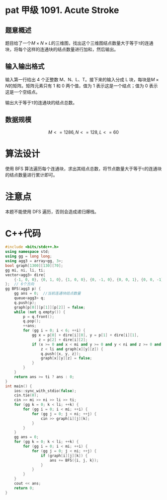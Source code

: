 # pat 甲级 1091. Acute Stroke

## 题意概述

题目给了一个$M×N×L$的三维图，找出这个三维图结点数量大于等于`T`的连通块，将每个这样的连通块的结点数量进行加和，然后输出。

## 输入输出格式

输入第一行给出 4 个正整数 M、N、L、T。接下来的输入分成 L 块，每块是$M×N$的矩阵。矩阵元素只有 1 和 0 两个值，值为 1 表示这是一个结点；值为 0 表示这是一个空结点。

输出大于等于`T`的连通块的结点总数。

## 数据规模

$$M<=1286,N<=128,L<=60$$

# 算法设计

使用 BFS 算法遍历每个连通块，求出其结点总数，将节点数量大于等于`t`的连通块的结点数量进行累计即可。

# 注意点

本题不能使用 DFS 遍历，否则会造成递归爆栈。

# C++代码

```cpp
#include <bits/stdc++.h>
using namespace std;
using gg = long long;
using agg3 = array<gg, 3>;
bool graph[1300][130][70];
gg mi, ni, li, ti;
vector<agg3> dire{
    {-1, 0, 0}, {0, 1, 0}, {1, 0, 0}, {0, -1, 0}, {0, 0, 1}, {0, 0, -1},
};  // 6个方向
gg BFS(agg3 p) {
    gg ans = 0;  //当前连通块结点数量
    queue<agg3> q;
    q.push(p);
    graph[p[0]][p[1]][p[2]] = false;
    while (not q.empty()) {
        p = q.front();
        q.pop();
        ++ans;
        for (gg i = 0; i < 6; ++i) {
            gg x = p[0] + dire[i][0], y = p[1] + dire[i][1],
               z = p[2] + dire[i][2];
            if (x >= 0 and x < mi and y >= 0 and y < ni and z >= 0 and
                z < li and graph[x][y][z]) {
                q.push({x, y, z});
                graph[x][y][z] = false;
            }
        }
    }
    return ans >= ti ? ans : 0;
}
int main() {
    ios::sync_with_stdio(false);
    cin.tie(0);
    cin >> mi >> ni >> li >> ti;
    for (gg k = 0; k < li; ++k) {
        for (gg i = 0; i < mi; ++i) {
            for (gg j = 0; j < ni; ++j) {
                cin >> graph[i][j][k];
            }
        }
    }
    gg ans = 0;
    for (gg k = 0; k < li; ++k) {
        for (gg i = 0; i < mi; ++i) {
            for (gg j = 0; j < ni; ++j) {
                if (graph[i][j][k]) {
                    ans += BFS({i, j, k});
                }
            }
        }
    }
    cout << ans;
    return 0;
}
```
